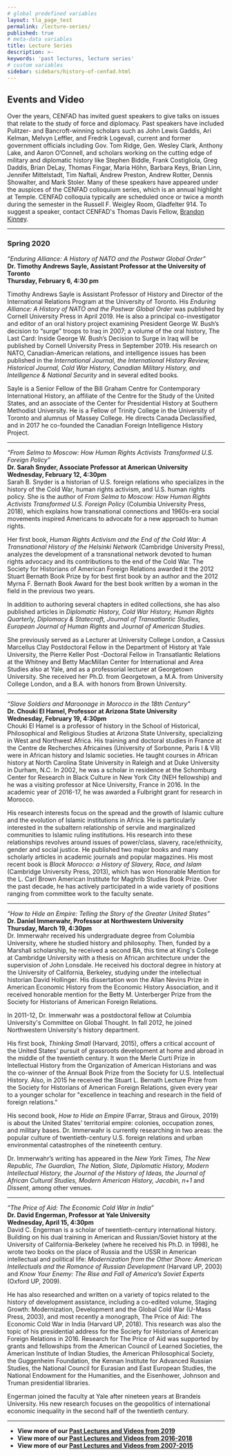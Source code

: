 ```yaml
---
# global predefined variables
layout: tla_page_test
permalink: /lecture-series/
published: true
# meta-data variables
title: Lecture Series
description: >-
keywords: 'past lectures, lecture series'
# custom variables
sidebar: sidebars/history-of-cenfad.html     
---
```

## Events and Video
Over the years, CENFAD has invited guest speakers to give talks on issues that relate to the study of force and diplomacy. Past speakers have included Pulitzer- and Bancroft-winning scholars such as John Lewis Gaddis, Ari Kelman, Melvyn Leffler, and Fredrik Logevall, current and former government officials including Gov. Tom Ridge, Gen. Wesley Clark, Anthony Lake, and Aaron O’Connell, and scholars working on the cutting edge of military and diplomatic history like Stephen Biddle, Frank Costigliola, Greg Daddis, Brian DeLay, Thomas Fingar, Maria Höhn, Barbara Keys, Brian Linn, Jennifer Mittelstadt, Tim Naftali, Andrew Preston, Andrew Rotter, Dennis Showalter, and Mark Stoler. Many of these speakers have appeared under the auspices of the CENFAD colloquium series, which is an annual highlight at Temple. CENFAD colloquia typically are scheduled once or twice a month during the semester in the Russell F. Weigley Room, Gladfelter 914. To suggest a speaker, contact CENFAD's Thomas Davis Fellow, [Brandon Kinney](mailto:tuj62914@temple.edu).

___

### Spring 2020
_“Enduring Alliance: A History of NATO and the Postwar Global Order”_<br>
**Dr. Timothy Andrews Sayle, Assistant Professor at the University of Toronto**<br>
**Thursday, February 6, 4:30 pm**<br>

Timothy Andrews Sayle is Assistant Professor of History and Director of the International Relations Program at the University of Toronto. His _Enduring Alliance: A History of NATO and the Postwar Global Order_ was published by Cornell University Press in April 2019. He is also a principal co-investigator and editor of an oral history project examining President George W. Bush’s decision to “surge” troops to Iraq in 2007; a volume of the oral history, The Last Card: Inside George W. Bush’s Decision to Surge in Iraq  will be published by Cornell University Press in September 2019. His research on NATO, Canadian-American relations, and intelligence issues has been published in the _International Journal, the International History Review, Historical Journal, Cold War History, Canadian Military History, and Intelligence & National Security_ and in several edited books.

Sayle is a Senior Fellow of the Bill Graham Centre for Contemporary International History, an affiliate of the Centre for the Study of the United States, and an associate of the Center for Presidential History at Southern Methodist University. He is a Fellow of Trinity College in the University of Toronto and alumnus of Massey College. He directs Canada Declassified, and in 2017 he co-founded the Canadian Foreign Intelligence History Project.

___

_“From Selma to Moscow: How Human Rights Activists Transformed U.S. Foreign Policy”_<br>
**Dr. Sarah Snyder, Associate Professor at American University**<br>
**Wednesday, February 12, 4:30pm**<br>
Sarah B. Snyder is a historian of U.S. foreign relations who specializes in the history of the Cold War, human rights activism, and U.S. human rights policy. She is the author of _From Selma to Moscow: How Human Rights Activists Transformed U.S. Foreign Policy_ (Columbia University Press, 2018), which explains how transnational connections and 1960s-era social movements inspired Americans to advocate for a new approach to human rights.

Her first book, _Human Rights Activism and the End of the Cold War: A Transnational History of the Helsinki Network_ (Cambridge University Press), analyzes the development of a transnational network devoted to human rights advocacy and its contributions to the end of the Cold War. The Society for Historians of American Foreign Relations awarded it the 2012 Stuart Bernath Book Prize by for best first book by an author and the 2012 Myrna F. Bernath Book Award for the best book written by a woman in the field in the previous two years.

In addition to authoring several chapters in edited collections, she has also published articles in _Diplomatic History, Cold War History, Human Rights Quarterly, Diplomacy & Statecraft, Journal of Transatlantic Studies, European Journal of Human Rights_ and _Journal of American Studies_.

She previously served as a Lecturer at University College London, a Cassius Marcellus Clay Postdoctoral Fellow in the Department of History at Yale University, the Pierre Keller Post -Doctoral Fellow in Transatlantic Relations at the Whitney and Betty MacMillan Center for International and Area Studies also at Yale, and as a professorial lecturer at Georgetown University. She received her Ph.D. from Georgetown, a M.A. from University College London, and a B.A. with honors from Brown University. 

___

_“Slave Soldiers and Maroonage in Morocco in the 18th Century”_<br>
**Dr. Chouki El Hamel, Professor at Arizona State University**<br>
**Wednesday, February 19, 4:30pm**<br>
Chouki El Hamel is a professor of history in the School of Historical, Philosophical and Religious Studies at Arizona State University, specializing in West and Northwest Africa. His training and doctoral studies in France at the Centre de Recherches Africaines (University of Sorbonne, Paris I & VII) were in African history and Islamic societies. He taught courses in African history at North Carolina State University in Raleigh and at Duke University in Durham, N.C. In 2002, he was a scholar in residence at the Schomburg Center for Research in Black Culture in New York City (NEH fellowship) and he was a visiting professor at Nice University, France in 2016. In the academic year of 2016-17, he was awarded a Fulbright grant for research in Morocco. 

His research interests focus on the spread and the growth of Islamic culture and the evolution of Islamic institutions in Africa. He is particularly interested in the subaltern relationship of servile and marginalized communities to Islamic ruling institutions. His research into these relationships revolves around issues of power/class, slavery, race/ethnicity, gender and social justice. He published two major books and many scholarly articles in academic journals and popular magazines. His most recent book is _Black Morocco: a History of Slavery, Race, and Islam_ (Cambridge University Press, 2013), which has won Honorable Mention for the L. Carl Brown American Institute for Maghrib Studies Book Prize. Over the past decade, he has actively participated in a wide variety of positions ranging from committee work to the faculty senate.

___

_“How to Hide an Empire: Telling the Story of the Greater United States”_<br>
**Dr. Daniel Immerwahr, Professor at  Northwestern University**<br>
**Thursday, March 19, 4:30pm**<br>
Dr. Immerwahr received his undergraduate degree from Columbia University, where he studied history and philosophy. Then, funded by a Marshall scholarship, he received a second BA, this time at King's College at Cambridge University with a thesis on African architecture under the supervision of John Lonsdale. He received his doctoral degree in history at the University of California, Berkeley, studying under the intellectual historian David Hollinger. His dissertation won the Allan Nevins Prize in American Economic History from the Economic History Association, and it received honorable mention for the Betty M. Unterberger Prize from the Society for Historians of American Foreign Relations.

In 2011-12, Dr. Immerwahr was a postdoctoral fellow at Columbia University's Committee on Global Thought. In fall 2012, he joined Northwestern University's history department.

His first book, _Thinking Small_ (Harvard, 2015), offers a critical account of the United States' pursuit of grassroots development at home and abroad in the middle of the twentieth century. It won the Merle Curti Prize in Intellectual History from the Organization of American Historians and was the co-winner of the Annual Book Prize from the Society for U.S. Intellectual History. Also, in 2015 he received the Stuart L. Bernath Lecture Prize from the Society for Historians of American Foreign Relations, given every year to a younger scholar for "excellence in teaching and research in the field of foreign relations."

His second book, _How to Hide an Empire_ (Farrar, Straus and Giroux, 2019) is about the United States' territorial empire: colonies, occupation zones, and military bases. Dr. Immerwahr is currently researching in two areas: the popular culture of twentieth-century U.S. foreign relations and urban environmental catastrophes of the nineteenth century.

Dr. Immerwahr’s writing has appeared in the _New York Times, The New Republic, The Guardian, The Nation, Slate, Diplomatic History, Modern Intellectual History, the Journal of the History of Ideas, the Journal of African Cultural Studies, Modern American History, Jacobin, n+1_ and _Dissent_, among other venues.

___

_“The Price of Aid: The Economic Cold War in India”_<br>
**Dr. David Engerman, Professor at Yale University**<br>
**Wednesday, April 15, 4:30pm**<br>
David C. Engerman is a scholar of twentieth-century international history. Building on his dual training in American and Russian/Soviet history at the University of California-Berkeley (where he received his Ph.D. in 1998), he wrote two books on the place of Russia and the USSR in American intellectual and political life: _Modernization from the Other Shore: American Intellectuals and the Romance of Russian Development_ (Harvard UP, 2003) and _Know Your Enemy: The Rise and Fall of America’s Soviet Experts_ (Oxford UP, 2009). 

He has also researched and written on a variety of topics related to the history of development assistance, including a co-edited volume, Staging Growth: Modernization, Development and the Global Cold War (U-Mass Press, 2003), and most recently a monograph, The Price of Aid: The Economic Cold War in India (Harvard UP, 2018). This research was also the topic of his presidential address for the Society for Historians of American Foreign Relations in 2016.  Research for The Price of Aid was supported by grants and fellowships from the American Council of Learned Societies, the American Institute of Indian Studies, the American Philosophical Society, the Guggenheim Foundation, the Kennan Institute for Advanced Russian Studies, the National Council for Eurasian and East European Studies, the National Endowment for the Humanities, and the Eisenhower, Johnson and Truman presidential libraries.

Engerman joined the faculty at Yale after nineteen years at Brandeis University. His new research focuses on the geopolitics of international economic inequality in the second half of the twentieth century.

___

- **View more of our [Past Lectures and Videos from 2019](https://drive.google.com/file/d/1OyBZlWv7Ur6T-lhZEjzF9ZytiIae9RRx/view?usp=sharing)** 
- **View more of our [Past Lectures and Videos from 2016-2018](https://liberalarts.temple.edu/sites/liberalarts/files/2016-18%20Past%20Lecture%20Archives.pdf)**
- **View more of our [Past Lectures and Videos from 2007-2015](https://liberalarts.temple.edu/sites/liberalarts/files/CENFAD%20Guest%20Speaker%20Lectures.pdf)**
